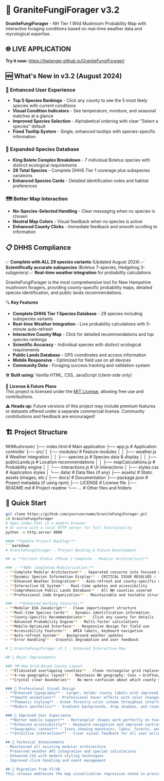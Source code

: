 # 🍄 GraniteFungiForager v3.2

**GraniteFungiForager** - NH Tier 1 Wild Mushroom Probability Map with interactive foraging conditions based on real-time weather data and mycological expertise.

## 🌐 **LIVE APPLICATION**
**Try it now:** https://ibelanger.github.io/GraniteFungiForager/

## 🆕 **What's New in v3.2** (August 2024)

### 🎯 Enhanced User Experience
- **Top 5 Species Rankings** - Click any county to see the 5 most likely species with current conditions
- **Visual Condition Indicators** - See temperature, moisture, and seasonal matches at a glance
- **Improved Species Selection** - Alphabetical ordering with clear "Select a species" default
- **Fixed Tooltip System** - Single, enhanced tooltips with species-specific information

### 🍄 Expanded Species Database
- **King Bolete Complex Breakdown** - 7 individual Boletus species with distinct ecological requirements
- **29 Total Species** - Complete DHHS Tier 1 coverage plus subspecies variations
- **Enhanced Species Cards** - Detailed identification notes and habitat preferences

### 🗺️ Better Map Interaction
- **No-Species-Selected Handling** - Clear messaging when no species is chosen
- **Neutral Map Colors** - Visual feedback when no species is active
- **Enhanced County Clicks** - Immediate feedback and smooth scrolling to information

## 📋 **DHHS Compliance**
✅ **Complete with ALL 29 species variants** (Updated August 2024)
✅ **Scientifically accurate subspecies** (Boletus 7-species, Hedgehog 3-subgenera)
✅ **Real-time weather integration** for probability calculations

GraniteFungiForager is the most comprehensive tool for New Hampshire mushroom foragers, providing county-specific probability maps, detailed species identification, and public lands recommendations.

🔍 **Key Features**
- **Complete DHHS Tier 1 Species Database** - 29 species including subspecies variants
- **Real-time Weather Integration** - Live probability calculations with 5-minute auto-refresh
- **Interactive County Map** - Click for detailed recommendations and top species rankings
- **Scientific Accuracy** - Individual species with distinct ecological requirements
- **Public Lands Database** - GPS coordinates and access information
- **Mobile Responsive** - Optimized for field use on all devices
- **Community Data** - Foraging success tracking and validation system

🛠️ **Built using:** Vanilla HTML, CSS, JavaScript (client-side only)

📌 **License & Future Plans**  
This project is licensed under the [MIT License](./LICENSE), allowing free use and contributions.

⚠️ **Heads up:** Future versions of this project may include premium features or datasets offered under a separate commercial license. Community contributions and feedback are encouraged!

## 🏗️ Project Structure
NHMushroom/
├── index.html                 # Main application
├── app.js                     # Application controller
├── src/
│   ├── modules/               # Feature modules
│   │   ├── weather.js         # Weather integration
│   │   ├── species.js         # Species data & display
│   │   ├── publicLands.js     # Location recommendations
│   │   ├── mapCalculations.js # Probability engine
│   │   └── interactions.js    # UI interactions
│   ├── styles.css             # Application styles
│   └── data/                  # Data files (if any)
├── assets/                    # Static assets (images, etc.)
├── docs/                      # Documentation
├── package.json               # Project metadata (if using npm)
├── LICENSE                    # License file
├── README.md                  # Project readme
└── ...                        # Other files and folders

## 🚀 Quick Start
```bash
git clone https://github.com/yourusername/GraniteFungiForager.git
cd GraniteFungiForager
# Open index.html in a modern browser
# Or serve with a local HTTP server for full functionality
python -m http.server 8000

#### **Update Project Backlog:**
```markdown
# GraniteFungiForager - Project Backlog & Future Development

## 📊 **Current Status (Phase 2 Complete - Modular Architecture)**

### ✅ **NEW: Completed Modularization:**
- **Complete Modular Architecture** - Separated concerns into focused modules
- **Dynamic Species Information Display** - CRITICAL ISSUE RESOLVED ✅
- **Enhanced Weather Integration** - Auto-refresh and county-specific data
- **Interactive UI System** - Real-time updates and accessibility
- **Comprehensive Public Lands Database** - All NH counties covered
- **Professional Code Organization** - Maintainable and testable structure

### ⚡ **Enhanced Working Features:**
- **Modular ES6 JavaScript** - Clean import/export structure
- **Real-time Species Cards** - Dynamic identification information
- **County-Specific Recommendations** - Click any county for details
- **Advanced Probability Engine** - Multi-factor calculations
- **Mobile-Optimized Interface** - Responsive design for field use
- **Accessibility Features** - ARIA labels, keyboard navigation
- **Auto-refresh System** - Background weather updates
- **Error Handling** - Graceful degradation and user feedback

# 🍄 GraniteFungiForager v3.1 - Enhanced Interactive Map

## 🎯 Major Improvements

### 🗺️ New Grid-Based County Layout
- **Eliminated overlapping counties** - Clean rectangular grid replaces complex polygons
- **4-row geographic layout** - Maintains NH geography: Coos → Grafton/Belknap/Carroll → Sullivan/Merrimack/Strafford → Cheshire/Hillsborough/Rockingham
- **Crystal clear boundaries** - No more confusion about which county you're selecting

### 🎨 Professional Visual Design
- **Enhanced typography** - Larger, bolder county labels with improved readability
- **Smooth animations** - Professional hover effects with color changes and scaling
- **Thematic styling** - Green forestry color scheme throughout interface
- **Modern aesthetics** - Gradient backgrounds, drop shadows, and rounded corners

### 📱 Improved User Experience
- **Better mobile support** - Rectangular shapes work perfectly on touch devices
- **Enhanced accessibility** - Keyboard navigation and improved contrast
- **Geographic context** - Icons showing mountains, lakes, forests, and coastline
- **Intuitive interactions** - Clear visual feedback for all user actions

## 🔧 Technical Enhancements
- Maintained all existing modular architecture
- Preserved weather API integration and species calculations
- Enhanced CSS with modern styling techniques
- Improved click handling and event management

## 🚀 Migration from V7/V8
This release addresses the map visualization regression noted in previous builds while maintaining all the functional improvements from the modular architecture.